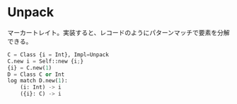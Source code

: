# Unpack

マーカートレイト。実装すると、レコードのようにパターンマッチで要素を分解できる。

```python
C = Class {i = Int}, Impl=Unpack
C.new i = Self::new {i;}
{i} = C.new(1)
D = Class C or Int
log match D.new(1):
    (i: Int) -> i
    ({i}: C) -> i
```
